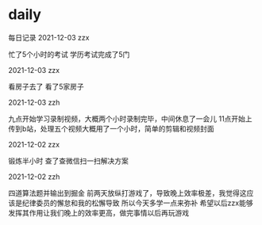 # daily
每日记录
2021-12-03 zzx

忙了5个小时的考试  学历考试完成了5门

2021-12-03 zzx

看房子去了   看了5家房子

2021-12-03 zzh

九点开始学习录制视频，大概两个小时录制完毕，中间休息了一会儿
11点开始上传到b站，处理五个视频大概用了一个小时，简单的剪辑和视频封面

2021-12-02 zzx 

锻炼半小时  查了查微信扫一扫解决方案

2021-12-02 zzh

四道算法题并输出到掘金
前两天放纵打游戏了，导致晚上效率极差，我觉得这应该是纪律委员的懈怠和我的松懈导致
所以今天多学一点来弥补
希望以后zzx能够发挥其作用让我们晚上的效率更高，做完事情以后再玩游戏

